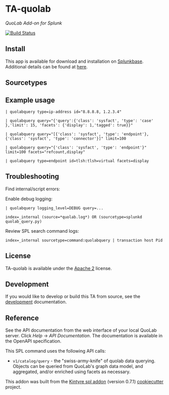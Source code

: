 # TA-quolab

_QuoLab Add-on for Splunk_

[![Build Status](https://github.com/quolab/splunk-add-on/actions/workflows/build.yml/badge.svg)](https://github.com/quolab/splunk-add-on/actions)

## Install

This app is available for download and installation on [Splunkbase](https://splunkbase.splunk.com/apps/#/search/TA-quolab/).
Additional details can be found at [here](./.splunkbase/details.md).

## Sourcetypes

## Example usage

```
| quolabquery type=ip-address id="8.8.8.8, 1.2.3.4"

| quolabquery query="{'query':{'class': 'sysfact', 'type': 'case' },'limit': 15, 'facets': {'display': 1,'tagged': true}}"

| quolabquery query="[{'class': 'sysfact', 'type': 'endpoint'}, {'class': 'sysfact', 'type': 'connector'}]" limit=100

| quolabquery query="{'class': 'sysfact', 'type': 'endpoint'}" limit=100 facets="refcount,display"

| quolabquery type=endpoint id=tlsh:tlsh=virtual facets=display
```

## Troubleshooting

Find internal/script errors:

Enable debug logging:

```
| quolabquery logging_level=DEBUG query=...
```

```
index=_internal (source=*quolab.log*) OR (sourcetype=splunkd quolab_query.py)
```

Review SPL search command logs:

```
index=_internal sourcetype=command:quolabquery | transaction host Pid
```

## License

TA-quolab is available under the [Apache 2](https://www.apache.org/licenses/LICENSE-2.0) license.
## Development

If you would like to develop or build this TA from source, see the [development](./DEVELOPMENT.md) documentation.

## Reference

See the API documentation from the web interface of your local QuoLab server. Click _Help_ -> _API Documentation_. The documentation is available in the OpenAPI specification.

This SPL command uses the following API calls:

-   `v1/catalog/query` - the "swiss-army-knife" of quolab data querying. Objects can be queried from QuoLab's graph data model, and aggregated, and/or enriched using facets as necessary.

This addon was built from the [Kintyre spl addon](https://github.com/Kintyre/cypress_ta_spl) (version 0.7.1) [cookiecutter](https://github.com/audreyr/cookiecutter) project.
